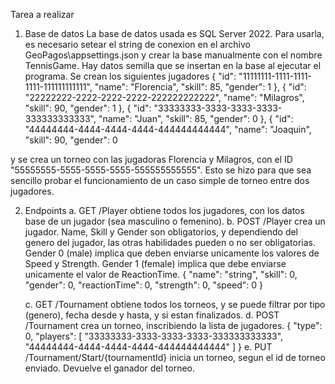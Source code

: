 Tarea a realizar

1. Base de datos
La base de datos usada es SQL Server 2022. Para usarla, es necesario setear el string de conexion en el archivo GeoPagos\appsettings.json y crear la base manualmente con el nombre TennisGame.
Hay datos semilla que se insertan en la base al ejecutar el programa. Se crean los siguientes jugadores
  {
    "id": "11111111-1111-1111-1111-111111111111",
    "name": "Florencia",
    "skill": 85,
    "gender": 1
  },
  {
    "id": "22222222-2222-2222-2222-222222222222",
    "name": "Milagros",
    "skill": 90,
    "gender": 1
  },
  {
    "id": "33333333-3333-3333-3333-333333333333",
    "name": "Juan",
    "skill": 85,
    "gender": 0
  },
  {
    "id": "44444444-4444-4444-4444-444444444444",
    "name": "Joaquin",
    "skill": 90,
    "gender": 0

y se crea un torneo con las jugadoras Florencia y Milagros, con el ID "55555555-5555-5555-5555-555555555555".
Esto se hizo para que sea sencillo probar el funcionamiento de un caso simple de torneo entre dos jugadores.

2. Endpoints
   a. GET /Player obtiene todos los jugadores, con los datos base de un jugador (sea masculino o femenino).
   b. POST /Player crea un jugador. Name, Skill y Gender son obligatorios, y dependiendo del genero del jugador, las otras habilidades pueden o no ser obligatorias.
   Gender 0 (male) implica que deben enviarse unicamente los valores de Speed y Strength.
   Gender 1 (female) implica que debe enviarse unicamente el valor de ReactionTime.
     {
      "name": "string",
      "skill": 0,
      "gender": 0,
      "reactionTime": 0,
      "strength": 0,
      "speed": 0
    }

   c. GET /Tournament obtiene todos los torneos, y se puede filtrar por tipo (genero), fecha desde y hasta, y si estan finalizados.
   d. POST /Tournament crea un torneo, inscribiendo la lista de jugadores.
     {
    "type": 0,
    "players": [
          "33333333-3333-3333-3333-333333333333",
         "44444444-4444-4444-4444-444444444444"
      ]
    }
   e. PUT /Tournament/Start/{tournamentId} inicia un torneo, segun el id de torneo enviado. Devuelve el ganador del torneo.
